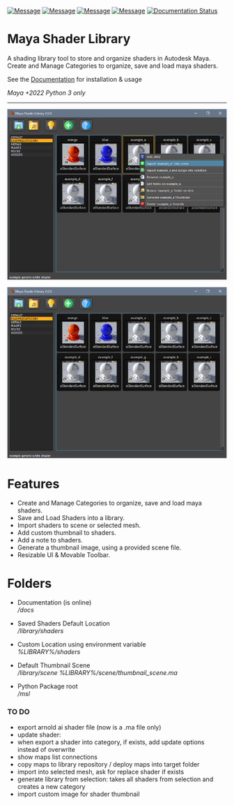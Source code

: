 [![Message](https://img.shields.io/badge/Maya_Shader_Library-ffffff)]()
[![Message](https://img.shields.io/badge/Maya-2022-blue?logo=autodesk)]()
[![Message](https://img.shields.io/badge/Maya-2023-blue?logo=autodesk)]()
[![Message](https://img.shields.io/badge/Maya-2024-blue?logo=autodesk)]()
[![Documentation Status](https://readthedocs.org/projects/mayashaderlibrary/badge/?version=latest)](https://mayashaderlibrary.readthedocs.io/en/latest/?badge=latest)

# Maya Shader Library

A shading library tool to store and organize shaders in Autodesk Maya.
Create and Manage Categories to organize, save and load maya shaders.

See the [Documentation](https://mayashaderlibrary.readthedocs.io/en/latest/#) for installation & usage

*Maya +2022 Python 3 only*

----------------------------------
![ScreenShot](https://github.com/MaxRocamora/MayaShaderLibrary/blob/master/msl/resources/screenshot/tool.png)

![ScreenShot](https://github.com/MaxRocamora/MayaShaderLibrary/blob/master/msl/resources/screenshot/tool_ui.png)

# Features

- Create and Manage Categories to organize, save and load maya shaders.  
- Save and Load Shaders into a library.  
- Import shaders to scene or selected mesh.  
- Add custom thumbnail to shaders.  
- Add a note to shaders.  
- Generate a thumbnail image, using a provided scene file.  
- Resizable UI & Movable Toolbar.


# Folders

- Documentation (is online)  
*/docs*

- Saved Shaders Default Location  
*/library/shaders*

- Custom Location using environment variable  
*%LIBRARY%/shaders*

- Default Thumbnail Scene  
*/library/scene*
*%LIBRARY%/scene/thumbnail_scene.ma*

- Python Package root  
*/msl*

### TO DO

- export arnold ai shader file (now is a .ma file only)
- update shader:
- when export a shader into category, if exists, add update options instead of overwrite
- show maps list connections
- copy maps to library repository / deploy maps into target folder
- import into selected mesh, ask for replace shader if exists
- generate library from selection: takes all shaders from selection and creates a new category
- import custom image for shader thumbnail